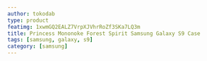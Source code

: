 ```yaml
---
author: tokodab
type: product
featimg: 1xwmGQ2EALZ7VrpXJVhrRoZf3SKa7LQ3m
title: Princess Mononoke Forest Spirit Samsung Galaxy S9 Case
tags: [samsung, galaxy, s9]
category: [samsung]
---
```

